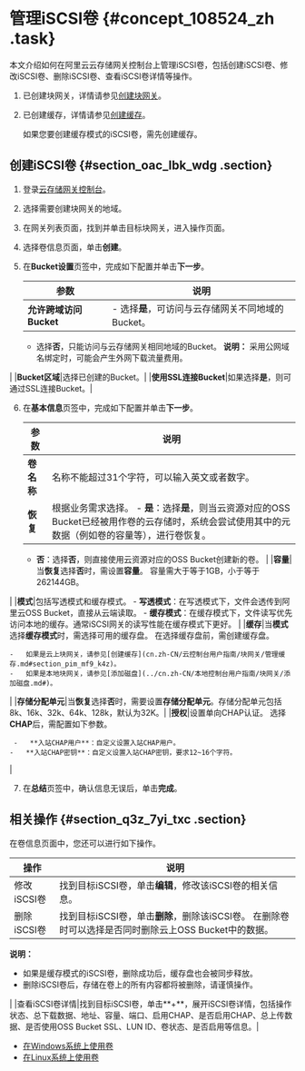 # 管理iSCSI卷 {#concept_108524_zh .task}

本文介绍如何在阿里云云存储网关控制台上管理iSCSI卷，包括创建iSCSI卷、修改iSCSI卷、删除iSCSI卷、查看iSCSI卷详情等操作。

1.  已创建块网关，详情请参见[创建块网关](cn.zh-CN/云控制台用户指南/块网关/管理块网关.md#section_0x3_5ab_h7w)。
2.  已创建缓存，详情请参见[创建缓存](cn.zh-CN/云控制台用户指南/块网关/管理缓存.md#section_pim_mf9_k4z)。

    如果您要创建缓存模式的iSCSI卷，需先创建缓存。


## 创建iSCSI卷 {#section_oac_lbk_wdg .section}

1.  登录[云存储网关控制台](https://sgwnew.console.aliyun.com/)。
2.  选择需要创建块网关的地域。
3.  在网关列表页面，找到并单击目标块网关，进入操作页面。
4.  选择卷信息页面，单击**创建**。
5.  在**Bucket设置**页签中，完成如下配置并单击**下一步**。 

    |参数|说明|
    |--|--|
    |**允许跨域访问Bucket**|     -   选择**是**，可访问与云存储网关不同地域的Bucket。
    -   选择**否**，只能访问与云存储网关相同地域的Bucket。
 **说明：** 采用公网域名绑定时，可能会产生外网下载流量费用。

 |
    |**Bucket区域**|选择已创建的Bucket。|
    |**使用SSL连接Bucket**|如果选择**是**，则可通过SSL连接Bucket。|

6.  在**基本信息**页签中，完成如下配置并单击**下一步**。 

    |参数|说明|
    |--|--|
    |**卷名称**|名称不能超过31个字符，可以输入英文或者数字。|
    |**恢复**|根据业务需求选择。     -   **是**：选择**是**，则当云资源对应的OSS Bucket已经被用作卷的云存储时，系统会尝试使用其中的元数据（例如卷的容量等），进行卷恢复。
    -   **否**：选择**否**，则直接使用云资源对应的OSS Bucket创建新的卷。
 |
    |**容量**|当**恢复**选择**否**时，需设置**容量**。 容量需大于等于1GB，小于等于262144GB。

 |
    |**模式**|包括写透模式和缓存模式。     -   **写透模式**：在写透模式下，文件会透传到阿里云OSS Bucket，直接从云端读取。
    -   **缓存模式**：在缓存模式下，文件读写优先访问本地的缓存。通常iSCSI网关的读写性能在缓存模式下更好。
 |
    |**缓存**|当**模式**选择**缓存模式**时，需选择可用的缓存盘。 在选择缓存盘前，需创建缓存盘。

    -   如果是云上块网关，请参见[创建缓存](cn.zh-CN/云控制台用户指南/块网关/管理缓存.md#section_pim_mf9_k4z)。
    -   如果是本地块网关，请参见[添加磁盘](../cn.zh-CN/本地控制台用户指南/块网关/添加磁盘.md#)。
 |
    |**存储分配单元**|当**恢复**选择**否**时，需要设置**存储分配单元**。存储分配单元包括8k、16k、32k、64k、128k，默认为32K。|
    |**授权**|设置单向CHAP认证。 选择**CHAP**后，需配置如下参数。

     -   **入站CHAP用户**：自定义设置入站CHAP用户。
    -   **入站CHAP密钥**：自定义设置入站CHAP密钥，要求12~16个字符。
 |

7.  在**总结**页签中，确认信息无误后，单击**完成**。

## 相关操作 {#section_q3z_7yi_txc .section}

在卷信息页面中，您还可以进行如下操作。

|操作|说明|
|--|--|
|修改iSCSI卷|找到目标iSCSI卷，单击**编辑**，修改该iSCSI卷的相关信息。|
|删除iSCSI卷|找到目标iSCSI卷，单击**删除**，删除该iSCSI卷。 在删除卷时可以选择是否同时删除云上OSS Bucket中的数据。

 **说明：** 

-   如果是缓存模式的iSCSI卷，删除成功后，缓存盘也会被同步释放。
-   删除iSCSI卷后，存储在卷上的所有内容都将被删除，请谨慎操作。

 |
|查看iSCSI卷详情|找到目标iSCSI卷，单击**+**，展开iSCSI卷详情，包括操作状态、总下载数据、地址、容量、端口、启用CHAP、是否启用CHAP、总上传数据、是否使用OSS Bucket SSL、LUN ID、卷状态、是否启用等信息。|

-   [在Windows系统上使用卷](cn.zh-CN/云控制台用户指南/块网关/使用iSCSI卷/在Windows系统上使用卷.md#)
-   [在Linux系统上使用卷](cn.zh-CN/云控制台用户指南/块网关/使用iSCSI卷/在Linux系统上使用卷.md#)


